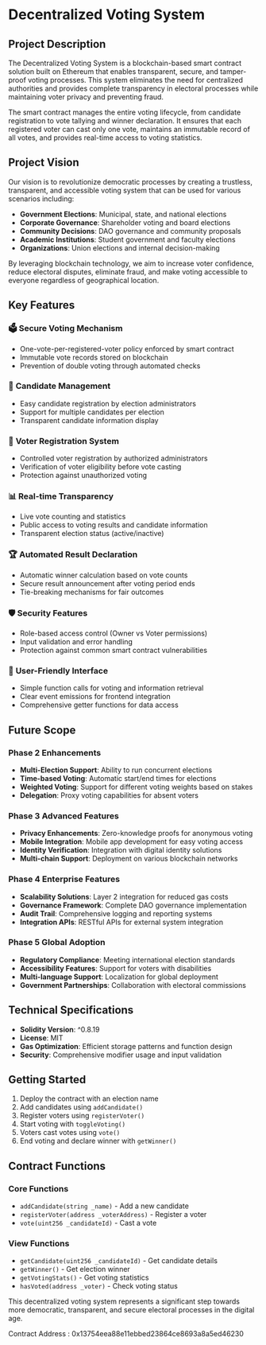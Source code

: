 # Decentralized Voting System

## Project Description

The Decentralized Voting System is a blockchain-based smart contract solution built on Ethereum that enables transparent, secure, and tamper-proof voting processes. This system eliminates the need for centralized authorities and provides complete transparency in electoral processes while maintaining voter privacy and preventing fraud.

The smart contract manages the entire voting lifecycle, from candidate registration to vote tallying and winner declaration. It ensures that each registered voter can cast only one vote, maintains an immutable record of all votes, and provides real-time access to voting statistics.

## Project Vision

Our vision is to revolutionize democratic processes by creating a trustless, transparent, and accessible voting system that can be used for various scenarios including:

- **Government Elections**: Municipal, state, and national elections
- **Corporate Governance**: Shareholder voting and board elections  
- **Community Decisions**: DAO governance and community proposals
- **Academic Institutions**: Student government and faculty elections
- **Organizations**: Union elections and internal decision-making

By leveraging blockchain technology, we aim to increase voter confidence, reduce electoral disputes, eliminate fraud, and make voting accessible to everyone regardless of geographical location.

## Key Features

### 🗳️ **Secure Voting Mechanism**
- One-vote-per-registered-voter policy enforced by smart contract
- Immutable vote records stored on blockchain
- Prevention of double voting through automated checks

### 👥 **Candidate Management**
- Easy candidate registration by election administrators
- Support for multiple candidates per election
- Transparent candidate information display

### 🔐 **Voter Registration System**
- Controlled voter registration by authorized administrators
- Verification of voter eligibility before vote casting
- Protection against unauthorized voting

### 📊 **Real-time Transparency**
- Live vote counting and statistics
- Public access to voting results and candidate information
- Transparent election status (active/inactive)

### 🏆 **Automated Result Declaration**
- Automatic winner calculation based on vote counts
- Secure result announcement after voting period ends
- Tie-breaking mechanisms for fair outcomes

### 🛡️ **Security Features**
- Role-based access control (Owner vs Voter permissions)
- Input validation and error handling
- Protection against common smart contract vulnerabilities

### 📱 **User-Friendly Interface**
- Simple function calls for voting and information retrieval
- Clear event emissions for frontend integration
- Comprehensive getter functions for data access

## Future Scope

### Phase 2 Enhancements
- **Multi-Election Support**: Ability to run concurrent elections
- **Time-based Voting**: Automatic start/end times for elections
- **Weighted Voting**: Support for different voting weights based on stakes
- **Delegation**: Proxy voting capabilities for absent voters

### Phase 3 Advanced Features
- **Privacy Enhancements**: Zero-knowledge proofs for anonymous voting
- **Mobile Integration**: Mobile app development for easy voting access
- **Identity Verification**: Integration with digital identity solutions
- **Multi-chain Support**: Deployment on various blockchain networks

### Phase 4 Enterprise Features
- **Scalability Solutions**: Layer 2 integration for reduced gas costs
- **Governance Framework**: Complete DAO governance implementation
- **Audit Trail**: Comprehensive logging and reporting systems
- **Integration APIs**: RESTful APIs for external system integration

### Phase 5 Global Adoption
- **Regulatory Compliance**: Meeting international election standards
- **Accessibility Features**: Support for voters with disabilities
- **Multi-language Support**: Localization for global deployment
- **Government Partnerships**: Collaboration with electoral commissions

## Technical Specifications

- **Solidity Version**: ^0.8.19
- **License**: MIT
- **Gas Optimization**: Efficient storage patterns and function design
- **Security**: Comprehensive modifier usage and input validation

## Getting Started

1. Deploy the contract with an election name
2. Add candidates using `addCandidate()`
3. Register voters using `registerVoter()`
4. Start voting with `toggleVoting()`
5. Voters cast votes using `vote()`
6. End voting and declare winner with `getWinner()`

## Contract Functions

### Core Functions
- `addCandidate(string _name)` - Add a new candidate
- `registerVoter(address _voterAddress)` - Register a voter
- `vote(uint256 _candidateId)` - Cast a vote

### View Functions
- `getCandidate(uint256 _candidateId)` - Get candidate details
- `getWinner()` - Get election winner
- `getVotingStats()` - Get voting statistics
- `hasVoted(address _voter)` - Check voting status

This decentralized voting system represents a significant step towards more democratic, transparent, and secure electoral processes in the digital age.

Contract Address :   0x13754eea88e11ebbed23864ce8693a8a5ed46230

